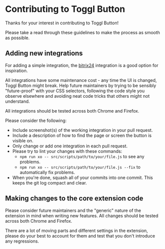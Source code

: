 # Contributing to Toggl Button

Thanks for your interest in contributing to Toggl Button!

Please take a read through these guidelines to make the process as smooth as possible.

## Adding new integrations

For adding a simple integration, the [bitrix24](https://github.com/toggl/toggl-button/blob/master/src/scripts/content/bitrix24.js) integration is a good option for inspiration.

All integrations have some maintenance cost - any time the UI is changed, Toggl Button might break. Help future maintainers by trying to be sensibly "future-proof" with your CSS selectors, following the code style you observe elsewhere and avoiding neat code tricks that others might not understand.

All integrations should be tested across both Chrome and Firefox.

Please consider the following:

* Include screenshot(s) of the working integration in your pull request.
* Include a description of how to find the page or screen the button is visible on.
* Only change or add one integration in each pull request.
* Please try to lint your changes with these commands:
  * `npm run xo -- src/scripts/path/to/your/file.js` to see any problems.
  * `npm run xo -- src/scripts/path/to/your/file.js --fix` to automatically fix problems.
* When you're done, squash all of your commits into one commit. This keeps the git log compact and clear.

## Making changes to the core extension code

Please consider future maintainers and the "generic" nature of the extension in mind when writing new features. All changes should be tested across both Chrome and Firefox.

There are a lot of moving parts and different settings in the extension, please do your best to account for them and test that you don't introduce any regressions.
